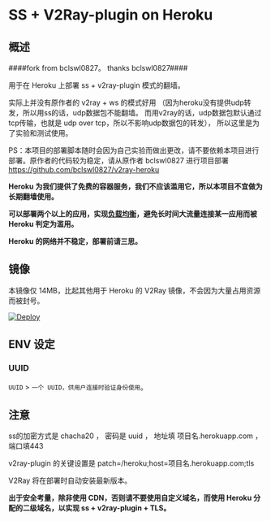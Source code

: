 # SS + V2Ray-plugin on Heroku

## 概述

####fork from bclswl0827。 thanks  bclswl0827####

用于在 Heroku 上部署 ss + v2ray-plugin 模式的翻墙。

实际上并没有原作者的 v2ray + ws 的模式好用 （因为heroku没有提供udp转发，所以用ss的话，udp数据包不能翻墙。 而用v2ray的话，udp数据包默认通过tcp传输，也就是 udp over tcp，所以不影响udp数据包的转发）， 所以这里是为了实验和测试使用。


PS：本项目的部署脚本随时会因为自己实验而做出更改，请不要依赖本项目进行部署。原作者的代码较为稳定，请从原作者 bclswl0827 进行项目部署
https://github.com/bclswl0827/v2ray-heroku



**Heroku 为我们提供了免费的容器服务，我们不应该滥用它，所以本项目不宜做为长期翻墙使用。**

**可以部署两个以上的应用，实现[负载均衡](https://toutyrater.github.io/app/balance.html)，避免长时间大流量连接某一应用而被 Heroku 判定为滥用。**

**Heroku 的网络并不稳定，部署前请三思。**

## 镜像

本镜像仅 14MB，比起其他用于 Heroku 的 V2Ray 镜像，不会因为大量占用资源而被封号。

[![Deploy](https://www.herokucdn.com/deploy/button.png)](https://heroku.com/deploy)

## ENV 设定

### UUID

`UUID` > `一个 UUID，供用户连接时验证身份使用`。

## 注意

ss的加密方式是 chacha20 ，  密码是 uuid ，  地址填  项目名.herokuapp.com  ， 端口填443

v2ray-plugin 的关键设置是  patch=/heroku;host=项目名.herokuapp.com;tls

V2Ray 将在部署时自动安装最新版本。

**出于安全考量，除非使用 CDN，否则请不要使用自定义域名，而使用 Heroku 分配的二级域名，以实现 ss + v2ray-plugin + TLS。**
